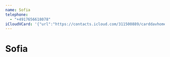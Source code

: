 ```yaml
---
name: Sofia
telephone:
  - "+4917656618078"
iCloudVCard: '{"url":"https://contacts.icloud.com/311500889/carddavhome/card/4CD9F793-F218-4925-930F-14681CD583C7.vcf","etag":"\"l9fxkea7\"","data":"BEGIN:VCARD\r\nVERSION:3.0\r\nFN:\r\nN:;Sofia;;;\r\nUID:46B9AF81-41D5-42DC-9320-3C1BE4595E6C\r\nPRODID:-//Apple Inc.//iOS 15.7//EN\r\nREV:2025-04-03T22:04:12Z\r\nORG:;\r\nTEL:+4917656618078\r\nEND:VCARD"}'
---
```

# Sofia